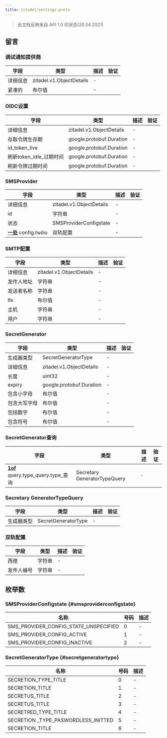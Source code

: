 ```yaml
---
title: zitadel/settings.proto
---
```


> 此文档反映来自 API 1.0 的状态(20.04.2021)




## 留言


### 调试通知提供商



| 字段   | 类型                       | 描述 | 验证 |
| ---- | ------------------------ | -- | -- |
| 详细信息 | zitadel.v1.ObjectDetails | -  |    |
| 紧凑的  | 布尔值                      | -  |    |




### OIDC设置



| 字段                  | 类型                       | 描述 | 验证 |
| ------------------- | ------------------------ | -- | -- |
| 详细信息                | zitadel.v1.ObjectDetails | -  |    |
| 存取令牌生存期             | google.protobuf.Duration | -  |    |
| id_token_live     | google.protobuf.Duration | -  |    |
| 刷新token_idle_过期时间 | google.protobuf.Duration | -  |    |
| 刷新令牌过期时间            | google.protobuf.Duration | -  |    |




### SMSProvider



| 字段                                                                                       | 类型                       | 描述 | 验证 |
| ---------------------------------------------------------------------------------------- | ------------------------ | -- | -- |
| 详细信息                                                                                     | zitadel.v1.ObjectDetails | -  |    |
| id                                                                                       | 字符串                      | -  |    |
| 状态                                                                                       | SMSProviderConfigstate   | -  |    |
| [**一处**](https://developers.google.com/protocol-buffers/docs/proto3#oneof) config.twilio | 双轨配置                     | -  |    |




### SMTP配置



| 字段    | 类型                       | 描述 | 验证 |
| ----- | ------------------------ | -- | -- |
| 详细信息  | zitadel.v1.ObjectDetails | -  |    |
| 发件人地址 | 字符串                      | -  |    |
| 发送者名称 | 字符串                      | -  |    |
| tls   | 布尔值                      | -  |    |
| 主机    | 字符串                      | -  |    |
| 用户    | 字符串                      | -  |    |




### SecretGenerator



| 字段     | 类型                       | 描述 | 验证 |
| ------ | ------------------------ | -- | -- |
| 生成器类型  | SecretGeneratorType      | -  |    |
| 详细信息   | zitadel.v1.ObjectDetails | -  |    |
| 长度     | uint32                   | -  |    |
| expiry | google.protobuf.Duration | -  |    |
| 包含小字母  | 布尔值                      | -  |    |
| 包含大写字母 | 布尔值                      | -  |    |
| 包括数字   | 布尔值                      | -  |    |
| 包含符号   | 布尔值                      | -  |    |




### SecretGenerator查询



| 字段                                                                                                     | 类型                           | 描述 | 验证 |
| ------------------------------------------------------------------------------------------------------ | ---------------------------- | -- | -- |
| [**1of**](https://developers.google.com/protocol-buffers/docs/proto3#oneof) query.type_query.type_查询 | Secretary GeneratorTypeQuery | -  |    |




### Secretary GeneratorTypeQuery



| 字段    | 类型                  | 描述 | 验证 |
| ----- | ------------------- | -- | -- |
| 生成器类型 | SecretGeneratorType | -  |    |




### 双轨配置



| 字段    | 类型  | 描述 | 验证 |
| ----- | --- | -- | -- |
| 西德    | 字符串 | -  |    |
| 发件人编号 | 字符串 | -  |    |






## 枚举数


### SMSProviderConfigstate {#smsproviderconfigstate}


| 名称                                        | 号码 | 描述 |
| ----------------------------------------- | -- | -- |
| SMS_PROVIDER_CONFIG_STATE_UNSPECIFIED | 0  | -  |
| SMS_PROVIDER_CONFIG_ACTIVE              | 1  | -  |
| SMS_PROVIDER_CONFIG_INACTIVE            | 2  | -  |




### SecretGeneratorType {#secretgeneratortype}


| 名称                                    | 号码 | 描述 |
| ------------------------------------- | -- | -- |
| SECRETION_TYPE_TITLE                | 0  | -  |
| SECRETION_TITLE                       | 1  | -  |
| SECRETUS_TITLE                        | 2  | -  |
| SECRETUS_TITLE                        | 3  | -  |
| SECRETRED_TYPE_TITLE                | 4  | -  |
| SECRETION _TYPE_PASWORDLESS_INITTED | 5  | -  |
| SECRETION_TITLE                       | 6  | -  |




